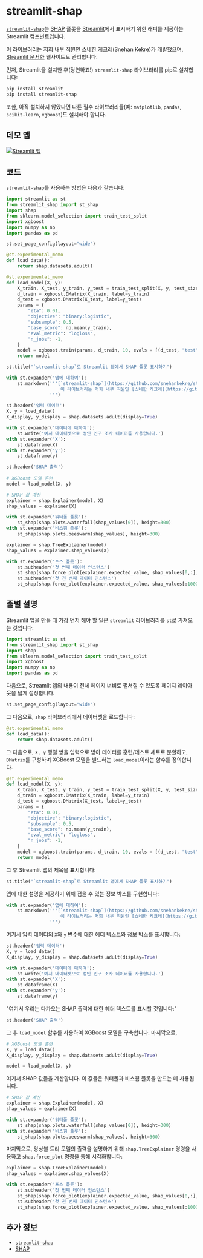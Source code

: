 # streamlit-shap

[`streamlit-shap`](https://github.com/snehankekre/streamlit-shap)는 [SHAP](https://github.com/slundberg/shap) 플롯을 [Streamlit](https://streamlit.io/)에서 표시하기 위한 래퍼를 제공하는 Streamlit 컴포넌트입니다.

이 라이브러리는 저희 내부 직원인 [스네한 케크레](https://github.com/snehankekre)(Snehan Kekre)가 개발했으며, [Streamlit 문서화](https://docs.streamlit.io/) 웹사이트도 관리합니다.

먼저, Streamlit을 설치한 후(당연하죠!) `streamlit-shap` 라이브러리를 pip로 설치합니다:
```bash
pip install streamlit
pip install streamlit-shap
```

또한, 아직 설치하지 않았다면 다른 필수 라이브러리들(예: `matplotlib`, `pandas`, `scikit-learn`, `xgboost`)도 설치해야 합니다.


## 데모 앱

[![Streamlit 앱](https://static.streamlit.io/badges/streamlit_badge_black_white.svg)](https://share.streamlit.io/dataprofessor/streamlit-shap/)

## 코드
`streamlit-shap`를 사용하는 방법은 다음과 같습니다:
```python
import streamlit as st
from streamlit_shap import st_shap
import shap
from sklearn.model_selection import train_test_split
import xgboost
import numpy as np
import pandas as pd

st.set_page_config(layout="wide")

@st.experimental_memo
def load_data():
    return shap.datasets.adult()

@st.experimental_memo
def load_model(X, y):
    X_train, X_test, y_train, y_test = train_test_split(X, y, test_size=0.2, random_state=7)
    d_train = xgboost.DMatrix(X_train, label=y_train)
    d_test = xgboost.DMatrix(X_test, label=y_test)
    params = {
        "eta": 0.01,
        "objective": "binary:logistic",
        "subsample": 0.5,
        "base_score": np.mean(y_train),
        "eval_metric": "logloss",
        "n_jobs": -1,
    }
    model = xgboost.train(params, d_train, 10, evals = [(d_test, "test")], verbose_eval=100, early_stopping_rounds=20)
    return model

st.title("`streamlit-shap`로 Streamlit 앱에서 SHAP 플롯 표시하기")

with st.expander('앱에 대하여'):
    st.markdown('''[`streamlit-shap`](https://github.com/snehankekre/streamlit-shap)는 [SHAP](https://github.com/slundberg/shap) 플롯을 [Streamlit](https://streamlit.io/)에서 표시하기 위한 래퍼를 제공하는 Streamlit 컴포넌트입니다.
                    이 라이브러리는 저희 내부 직원인 [스네한 케크레](https://github.com/snehankekre)가 개발했으며, [Streamlit 문서화](https://docs.streamlit.io/) 웹사이트도 관리합니다.
                ''')

st.header('입력 데이터')
X, y = load_data()
X_display, y_display = shap.datasets.adult(display=True)

with st.expander('데이터에 대하여'):
    st.write('예시 데이터셋으로 성인 인구 조사 데이터를 사용합니다.')
with st.expander('X'):
    st.dataframe(X)
with st.expander('y'):
    st.dataframe(y)

st.header('SHAP 출력')
 
# XGBoost 모델 훈련
model = load_model(X, y)

# SHAP 값 계산
explainer = shap.Explainer(model, X)
shap_values = explainer(X)

with st.expander('워터폴 플롯'):
    st_shap(shap.plots.waterfall(shap_values[0]), height=300)
with st.expander('비스웜 플롯'):
    st_shap(shap.plots.beeswarm(shap_values), height=300)

explainer = shap.TreeExplainer(model)
shap_values = explainer.shap_values(X)

with st.expander('포스 플롯'):
    st.subheader('첫 번째 데이터 인스턴스')
    st_shap(shap.force_plot(explainer.expected_value, shap_values[0,:], X_display.iloc[0,:]), height=200, width=1000)
    st.subheader('첫 천 번째 데이터 인스턴스')
    st_shap(shap.force_plot(explainer.expected_value, shap_values[:1000,:], X_display.iloc[:1000,:]), height=400, width=1000)
```

## 줄별 설명
Streamlit 앱을 만들 때 가장 먼저 해야 할 일은 `streamlit` 라이브러리를 `st`로 가져오는 것입니다:
```python
import streamlit as st
from streamlit_shap import st_shap
import shap
from sklearn.model_selection import train_test_split
import xgboost
import numpy as np
import pandas as pd
```

다음으로, Streamlit 앱의 내용이 전체 페이지 너비로 펼쳐질 수 있도록 페이지 레이아웃을 넓게 설정합니다.
```python
st.set_page_config(layout="wide")
```

그 다음으로, `shap` 라이브러리에서 데이터셋을 로드합니다:
```python
@st.experimental_memo
def load_data():
    return shap.datasets.adult()
```

그 다음으로, `X, y` 행렬 쌍을 입력으로 받아 데이터를 훈련/테스트 세트로 분할하고, `DMatrix`를 구성하며 XGBoost 모델을 빌드하는 `load_model`이라는 함수를 정의합니다.
```python
@st.experimental_memo
def load_model(X, y):
    X_train, X_test, y_train, y_test = train_test_split(X, y, test_size=0.2, random_state=7)
    d_train = xgboost.DMatrix(X_train, label=y_train)
    d_test = xgboost.DMatrix(X_test, label=y_test)
    params = {
        "eta": 0.01,
        "objective": "binary:logistic",
        "subsample": 0.5,
        "base_score": np.mean(y_train),
        "eval_metric": "logloss",
        "n_jobs": -1,
    }
    model = xgboost.train(params, d_train, 10, evals = [(d_test, "test")], verbose_eval=100, early_stopping_rounds=20)
    return model
```

그 후 Streamlit 앱의 제목을 표시합니다:
```python
st.title("`streamlit-shap`로 Streamlit 앱에서 SHAP 플롯 표시하기")
```

앱에 대한 설명을 제공하기 위해 접을 수 있는 정보 박스를 구현합니다:
```python
with st.expander('앱에 대하여'):
    st.markdown('''[`streamlit-shap`](https://github.com/snehankekre/streamlit-shap)는 [SHAP](https://github.com/slundberg/shap) 플롯을 [Streamlit](https://streamlit.io/)에서 표시하기 위한 래퍼를 제공하는 Streamlit 컴포넌트입니다.
                    이 라이브러리는 저희 내부 직원인 [스네한 케크레](https://github.com/snehankekre)가 개발했으며, [Streamlit 문서화](https://docs.streamlit.io/) 웹사이트도 관리합니다.
                ''')
```

여기서 입력 데이터의 `X`와 `y` 변수에 대한 헤더 텍스트와 정보 박스를 표시합니다:
```python
st.header('입력 데이터')
X, y = load_data()
X_display, y_display = shap.datasets.adult(display=True)

with st.expander('데이터에 대하여'):
    st.write('예시 데이터셋으로 성인 인구 조사 데이터를 사용합니다.')
with st.expander('X'):
    st.dataframe(X)
with st.expander('y'):
    st.dataframe(y)
```

"여기서 우리는 다가오는 SHAP 출력에 대한 헤더 텍스트를 표시할 것입니다:"
```python
st.header('SHAP 출력')
```

그 후 `load_model` 함수를 사용하여 XGBoost 모델을 구축합니다. 마지막으로,
```python
# XGBoost 모델 훈련
X, y = load_data()
X_display, y_display = shap.datasets.adult(display=True)

model = load_model(X, y)
```

여기서 SHAP 값들을 계산합니다. 이 값들은 워터폴과 비스웜 플롯을 만드는 데 사용됩니다.
```python
# SHAP 값 계산
explainer = shap.Explainer(model, X)
shap_values = explainer(X)

with st.expander('워터폴 플롯'):
    st_shap(shap.plots.waterfall(shap_values[0]), height=300)
with st.expander('비스웜 플롯'):
    st_shap(shap.plots.beeswarm(shap_values), height=300)
```

마지막으로, 앙상블 트리 모델의 출력을 설명하기 위해 `shap.TreeExplainer` 명령을 사용하고 `shap.force_plot` 명령을 통해 시각화합니다:
```python
explainer = shap.TreeExplainer(model)
shap_values = explainer.shap_values(X)

with st.expander('포스 플롯'):
    st.subheader('첫 번째 데이터 인스턴스')
    st_shap(shap.force_plot(explainer.expected_value, shap_values[0,:], X_display.iloc[0,:]), height=200, width=1000)
    st.subheader('첫 천 번째 데이터 인스턴스')
    st_shap(shap.force_plot(explainer.expected_value, shap_values[:1000,:], X_display.iloc[:1000,:]), height=400, width=1000)
```

## 추가 정보
- [`streamlit-shap`](https://github.com/snehankekre/streamlit-shap)
- [SHAP](https://github.com/slundberg/shap)

